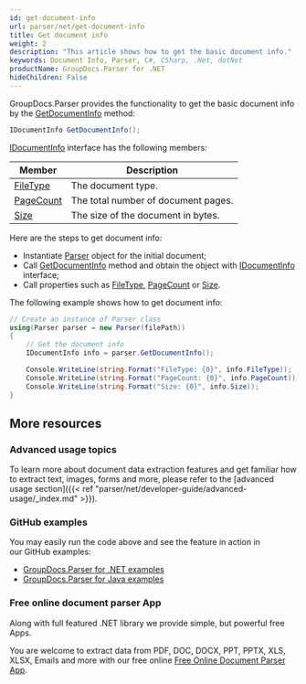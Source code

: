 ```yaml
---
id: get-document-info
url: parser/net/get-document-info
title: Get document info
weight: 2
description: "This article shows how to get the basic document info."
keywords: Document Info, Parser, C#, CSharp, .Net, dotNet
productName: GroupDocs.Parser for .NET
hideChildren: False
---
```

GroupDocs.Parser provides the functionality to get the basic document info by the [GetDocumentInfo](https://apireference.groupdocs.com/net/parser/groupdocs.parser/parser/methods/getdocumentinfo) method:

```csharp
IDocumentInfo GetDocumentInfo();

```

[IDocumentInfo](https://apireference.groupdocs.com/net/parser/groupdocs.parser.options/idocumentinfo) interface has the following members:

| Member | Description |
| --- | --- |
| [FileType](https://apireference.groupdocs.com/net/parser/groupdocs.parser.options/idocumentinfo/properties/filetype) | The document type. |
| [PageCount](https://apireference.groupdocs.com/net/parser/groupdocs.parser.options/idocumentinfo/properties/pagecount) | The total number of document pages. |
| [Size](https://apireference.groupdocs.com/net/parser/groupdocs.parser.options/idocumentinfo/properties/size) | The size of the document in bytes. |

Here are the steps to get document info:

*   Instantiate [Parser](https://apireference.groupdocs.com/net/parser/groupdocs.parser/parser) object for the initial document;
*   Call [GetDocumentInfo](https://apireference.groupdocs.com/net/parser/groupdocs.parser/parser/methods/getdocumentinfo) method and obtain the object with [IDocumentInfo](https://apireference.groupdocs.com/net/parser/groupdocs.parser.options/idocumentinfo) interface;
*   Call properties such as [FileType](https://apireference.groupdocs.com/net/parser/groupdocs.parser.options/idocumentinfo/properties/filetype), [PageCount](https://apireference.groupdocs.com/net/parser/groupdocs.parser.options/idocumentinfo/properties/pagecount) or [Size](https://apireference.groupdocs.com/net/parser/groupdocs.parser.options/idocumentinfo/properties/size).

The following example shows how to get document info:

```csharp
// Create an instance of Parser class
using(Parser parser = new Parser(filePath))
{
    // Get the document info
    IDocumentInfo info = parser.GetDocumentInfo();

    Console.WriteLine(string.Format("FileType: {0}", info.FileType));
    Console.WriteLine(string.Format("PageCount: {0}", info.PageCount));
    Console.WriteLine(string.Format("Size: {0}", info.Size));
}

```

## More resources

### Advanced usage topics

To learn more about document data extraction features and get familiar how to extract text, images, forms and more, please refer to the [advanced usage section]({{< ref "parser/net/developer-guide/advanced-usage/_index.md" >}}).

### GitHub examples

You may easily run the code above and see the feature in action in our GitHub examples:

*   [GroupDocs.Parser for .NET examples](https://github.com/groupdocs-parser/GroupDocs.Parser-for-.NET)    
*   [GroupDocs.Parser for Java examples](https://github.com/groupdocs-parser/GroupDocs.Parser-for-Java)    

### Free online document parser App

Along with full featured .NET library we provide simple, but powerful free Apps.

You are welcome to extract data from PDF, DOC, DOCX, PPT, PPTX, XLS, XLSX, Emails and more with our free online [Free Online Document Parser App](https://products.groupdocs.app/parser).